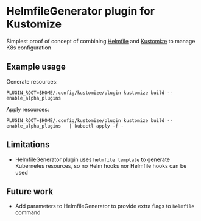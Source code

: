 # HelmfileGenerator plugin for Kustomize

Simplest proof of concept of combining [Helmfile](https://github.com/roboll/helmfile) and [Kustomize](https://kubectl.docs.kubernetes.io/guides/introduction/kustomize/) to manage K8s configuration

## Example usage

Generate resources:

```
PLUGIN_ROOT=$HOME/.config/kustomize/plugin kustomize build --enable_alpha_plugins
```

Apply resources:

```
PLUGIN_ROOT=$HOME/.config/kustomize/plugin kustomize build --enable_alpha_plugins   | kubectl apply -f -
```

## Limitations

* HelmfileGenerator plugin uses `helmfile template` to generate Kubernetes resources, so no Helm hooks nor Helmfile hooks can be used

## Future work

* Add parameters to HelmfileGenerator to provide extra flags to `helmfile` command
